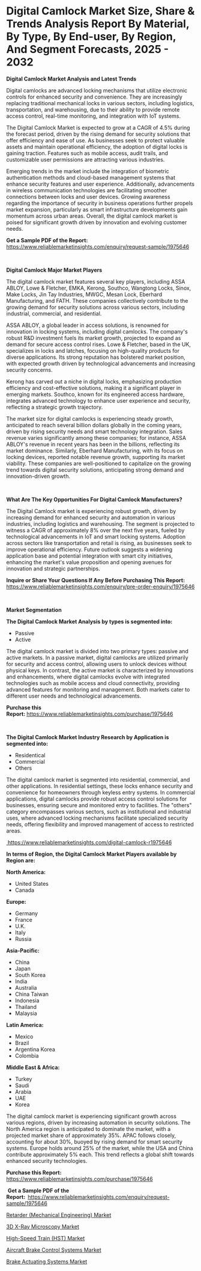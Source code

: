<p><h1>Digital Camlock Market Size, Share & Trends Analysis Report By Material, By Type, By End-user, By Region, And Segment Forecasts, 2025 - 2032</h1></p><p><strong>Digital Camlock Market Analysis and Latest Trends</strong></p>
<p><p>Digital camlocks are advanced locking mechanisms that utilize electronic controls for enhanced security and convenience. They are increasingly replacing traditional mechanical locks in various sectors, including logistics, transportation, and warehousing, due to their ability to provide remote access control, real-time monitoring, and integration with IoT systems.</p><p>The Digital Camlock Market is expected to grow at a CAGR of 4.5% during the forecast period, driven by the rising demand for security solutions that offer efficiency and ease of use. As businesses seek to protect valuable assets and maintain operational efficiency, the adoption of digital locks is gaining traction. Features such as mobile access, audit trails, and customizable user permissions are attracting various industries.</p><p>Emerging trends in the market include the integration of biometric authentication methods and cloud-based management systems that enhance security features and user experience. Additionally, advancements in wireless communication technologies are facilitating smoother connections between locks and user devices. Growing awareness regarding the importance of security in business operations further propels market expansion, particularly as smart infrastructure developments gain momentum across urban areas. Overall, the digital camlock market is poised for significant growth driven by innovation and evolving customer needs.</p></p>
<p><strong>Get a Sample PDF of the Report:&nbsp;</strong> <a href="https://www.reliablemarketinsights.com/enquiry/request-sample/1975646?utm_campaign=2214&utm_medium=2&utm_source=Github&utm_content=ia&utm_term=02032025&utm_id=digital-camlock">https://www.reliablemarketinsights.com/enquiry/request-sample/1975646</a></p>
<p>&nbsp;</p>
<p><strong>Digital Camlock Major Market Players</strong></p>
<p><p>The digital camlock market features several key players, including ASSA ABLOY, Lowe & Fletcher, EMKA, Kerong, Southco, Wangtong Locks, Sinox, Make Locks, Jin Tay Industries, MWGC, Mesan Lock, Eberhard Manufacturing, and FATH. These companies collectively contribute to the growing demand for security solutions across various sectors, including industrial, commercial, and residential.</p><p>ASSA ABLOY, a global leader in access solutions, is renowned for innovation in locking systems, including digital camlocks. The company's robust R&D investment fuels its market growth, projected to expand as demand for secure access control rises. Lowe & Fletcher, based in the UK, specializes in locks and latches, focusing on high-quality products for diverse applications. Its strong reputation has bolstered market position, with expected growth driven by technological advancements and increasing security concerns.</p><p>Kerong has carved out a niche in digital locks, emphasizing production efficiency and cost-effective solutions, making it a significant player in emerging markets. Southco, known for its engineered access hardware, integrates advanced technology to enhance user experience and security, reflecting a strategic growth trajectory.</p><p>The market size for digital camlocks is experiencing steady growth, anticipated to reach several billion dollars globally in the coming years, driven by rising security needs and smart technology integration. Sales revenue varies significantly among these companies; for instance, ASSA ABLOY's revenue in recent years has been in the billions, reflecting its market dominance. Similarly, Eberhard Manufacturing, with its focus on locking devices, reported notable revenue growth, supporting its market viability. These companies are well-positioned to capitalize on the growing trend towards digital security solutions, anticipating strong demand and innovation-driven growth.</p></p>
<p>&nbsp;</p>
<p><strong>What Are The Key Opportunities For Digital Camlock Manufacturers?</strong></p>
<p><p>The Digital Camlock market is experiencing robust growth, driven by increasing demand for enhanced security and automation in various industries, including logistics and warehousing. The segment is projected to witness a CAGR of approximately 8% over the next five years, fueled by technological advancements in IoT and smart locking systems. Adoption across sectors like transportation and retail is rising, as businesses seek to improve operational efficiency. Future outlook suggests a widening application base and potential integration with smart city initiatives, enhancing the market's value proposition and opening avenues for innovation and strategic partnerships.</p></p>
<p><strong>Inquire or Share Your Questions If Any Before Purchasing This Report:</strong> <a href="https://www.reliablemarketinsights.com/enquiry/pre-order-enquiry/1975646?utm_campaign=2214&utm_medium=2&utm_source=Github&utm_content=ia&utm_term=02032025&utm_id=digital-camlock">https://www.reliablemarketinsights.com/enquiry/pre-order-enquiry/1975646</a></p>
<p>&nbsp;</p>
<p><strong>Market Segmentation</strong></p>
<p><strong>The Digital Camlock Market Analysis by types is segmented into:</strong></p>
<p><ul><li>Passive</li><li>Active</li></ul></p>
<p><p>The digital camlock market is divided into two primary types: passive and active markets. In a passive market, digital camlocks are utilized primarily for security and access control, allowing users to unlock devices without physical keys. In contrast, the active market is characterized by innovations and enhancements, where digital camlocks evolve with integrated technologies such as mobile access and cloud connectivity, providing advanced features for monitoring and management. Both markets cater to different user needs and technological advancements.</p></p>
<p><strong>Purchase this Report:&nbsp;</strong><a href="https://www.reliablemarketinsights.com/purchase/1975646?utm_campaign=2214&utm_medium=2&utm_source=Github&utm_content=ia&utm_term=02032025&utm_id=digital-camlock">https://www.reliablemarketinsights.com/purchase/1975646</a></p>
<p>&nbsp;</p>
<p><strong>The Digital Camlock Market Industry Research by Application is segmented into:</strong></p>
<p><ul><li>Residentical</li><li>Commercial</li><li>Others</li></ul></p>
<p><p>The digital camlock market is segmented into residential, commercial, and other applications. In residential settings, these locks enhance security and convenience for homeowners through keyless entry systems. In commercial applications, digital camlocks provide robust access control solutions for businesses, ensuring secure and monitored entry to facilities. The "others" category encompasses various sectors, such as institutional and industrial uses, where advanced locking mechanisms facilitate specialized security needs, offering flexibility and improved management of access to restricted areas.</p></p>
<p><a href="https://www.reliablemarketinsights.com/digital-camlock-r1975646?utm_campaign=2214&utm_medium=2&utm_source=Github&utm_content=ia&utm_term=02032025&utm_id=digital-camlock">&nbsp;https://www.reliablemarketinsights.com/digital-camlock-r1975646</a></p>
<p><strong>In terms of Region, the Digital Camlock Market Players available by Region are:</strong></p>
<p>
    <p> <strong> North America: </strong>
        <ul>
            <li>United States</li>
            <li>Canada</li>
        </ul>
        </p> 
    <p> <strong> Europe: </strong>
        <ul>
            <li>Germany</li>
            <li>France</li>
            <li>U.K.</li>
            <li>Italy</li>
            <li>Russia</li>
        </ul>
        </p> 
    <p> <strong> Asia-Pacific: </strong>
        <ul>
            <li>China</li>
            <li>Japan</li>
            <li>South Korea</li>
            <li>India</li>
            <li>Australia</li>
            <li>China Taiwan</li>
            <li>Indonesia</li>
            <li>Thailand</li>
            <li>Malaysia</li>
        </ul>
        </p> 
    <p> <strong> Latin America: </strong>
        <ul>
            <li>Mexico</li>
            <li>Brazil</li>
            <li>Argentina Korea</li>
            <li>Colombia</li>
        </ul>
        </p> 
    <p> <strong> Middle East & Africa: </strong>
        <ul>
            <li>Turkey</li>
            <li>Saudi</li>
            <li>Arabia</li>
            <li>UAE</li>
            <li>Korea</li>
        </ul>
    </p>
    </p>
<p><p>The digital camlock market is experiencing significant growth across various regions, driven by increasing automation in security solutions. The North America region is anticipated to dominate the market, with a projected market share of approximately 35%. APAC follows closely, accounting for about 30%, buoyed by rising demand for smart security systems. Europe holds around 25% of the market, while the USA and China contribute approximately 5% each. This trend reflects a global shift towards enhanced security technologies.</p></p>
<p><strong>Purchase this Report: </strong><a href="https://www.reliablemarketinsights.com/purchase/1975646?utm_campaign=2214&utm_medium=2&utm_source=Github&utm_content=ia&utm_term=02032025&utm_id=digital-camlock">https://www.reliablemarketinsights.com/purchase/1975646</a></p>
<p>&nbsp;<strong>Get a Sample PDF of the Report:&nbsp;&nbsp;</strong><a href="https://www.reliablemarketinsights.com/enquiry/request-sample/1975646?utm_campaign=2214&utm_medium=2&utm_source=Github&utm_content=ia&utm_term=02032025&utm_id=digital-camlock">https://www.reliablemarketinsights.com/enquiry/request-sample/1975646</a></p>
<p><strong></strong></p>
<p><p><a href="https://github.com/ygfu6u/Market-Research-Report-List-1/blob/main/retarder-mechanical-engineering-market.md?utm_campaign=2214&utm_medium=2&utm_source=Github&utm_content=ia&utm_term=02032025&utm_id=digital-camlock">Retarder (Mechanical Engineering) Market</a></p><p><a href="https://github.com/tselahiara/Market-Research-Report-List-1/blob/main/3d-x-ray-microscopy-market.md?utm_campaign=2214&utm_medium=2&utm_source=Github&utm_content=ia&utm_term=02032025&utm_id=digital-camlock">3D X-Ray Microscopy Market</a></p><p><a href="https://github.com/waverlyam689/Market-Research-Report-List-1/blob/main/high-speed-train-hst-market.md?utm_campaign=2214&utm_medium=2&utm_source=Github&utm_content=ia&utm_term=02032025&utm_id=digital-camlock">High-Speed Train (HST) Market</a></p><p><a href="https://github.com/JubayerMia832/Market-Research-Report-List-1/blob/main/aircraft-brake-control-systems-market.md?utm_campaign=2214&utm_medium=2&utm_source=Github&utm_content=ia&utm_term=02032025&utm_id=digital-camlock">Aircraft Brake Control Systems Market</a></p><p><a href="https://github.com/leopardmicheal7019/Market-Research-Report-List-1/blob/main/brake-actuating-systems-market.md?utm_campaign=2214&utm_medium=2&utm_source=Github&utm_content=ia&utm_term=02032025&utm_id=digital-camlock">Brake Actuating Systems Market</a></p></p>